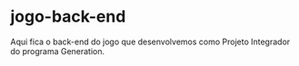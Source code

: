 # jogo-back-end
Aqui fica o back-end do jogo que desenvolvemos como Projeto Integrador do programa Generation.

